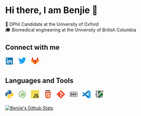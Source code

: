 # Hi there, I am Benjie 👋

📓 DPhil Candidate at the University of Oxford  
🎓 Biomedical engineering at the University of British Columbia

## Connect with me

<a href="https://www.linkedin.com/in/benjamin-mcmaster/">
    <img alt="LinkedIn" align="left" width="26px" style="margin-right:15px" src="assets/linkedin.png" />
</a>
<a href="https://twitter.com/benjie_mcmaster">
    <img alt="Twitter" align="left" width="26px" style="margin-right:15px" src="assets/twitter.png" />
</a>
<a href="https://gitlab.com/benjiemc">
    <img alt="Gitlab" align="left" width="26px" style="margin-right:15px" src="assets/gitlab.png" />
</a>

</br>
</br>

## Languages and Tools

<a href="https://www.python.org/"><img alt="Python" align="left" width="26px" style="margin-right:15px" src="assets/python.png" /></a>
<a href="https://nodejs.org/"><img alt="Node.js" align="left" width="26px" style="margin-right:15px" src="assets/nodejs.png" /></a>
<a href="https://www.javascript.com/"><img alt="JavaScript" align="left" width="26px" style="margin-right:15px" src="assets/js.png" /></a>
<img alt="HTML5" align="left" width="26px" style="margin-right:15px" src="assets/html.png" />
<a href="https://git-scm.com/"><img alt="Git" align="left" width="26px" style="margin-right:15px" src="assets/git.png" /></a>
<img alt="Markdown" align="left" width="26px" style="margin-right:15px" src="assets/markdown.png" />
<a href="https://code.visualstudio.com/"><img alt="Visual Studio Code" align="left" width="26px" style="margin-right:15px" src="assets/vscode.png" /></a>
<a href="https://www.vim.org/"><img alt="Vim" align="left" width="26px" style="margin-right:15px" src="assets/vim.png" /></a>

</br>
</br>

[![Benjie's Github Stats](https://github-readme-stats.vercel.app/api?username=benjiemc)](https://github.com/anuraghazra/github-readme-stats)
